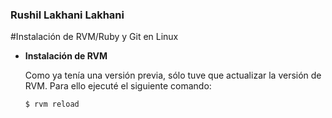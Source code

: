 ### Rushil Lakhani Lakhani
#Instalación de RVM/Ruby y Git en Linux


* **Instalación de RVM**
	
	Como ya tenía una versión previa, sólo tuve que actualizar la versión de RVM. Para ello ejecuté el siguiente comando:
	
	`$ rvm reload`


